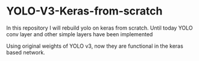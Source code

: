 # YOLO-V3-Keras-from-scratch
In this repository I will rebuild yolo on keras from scratch.
Until today YOLO conv layer and other simple layers have been implemented

Using original weights of YOLO v3, now they are functional in the keras based network.
